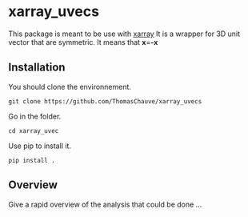 # xarray_uvecs

This package is meant to be use with [xarray](https://github.com/pydata/xarray)
It is a wrapper for 3D unit vector that are symmetric. It means that **x**=**-x**

## Installation

You should clone the environnement.

`git clone https://github.com/ThomasChauve/xarray_uvecs`

Go in the folder.

`cd xarray_uvec`

Use pip to install it.

`pip install .`

## Overview

Give a rapid overview of the analysis that could be done ...
